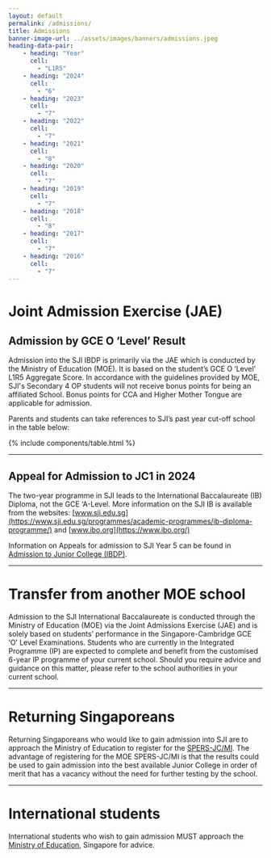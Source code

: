 ```yaml
---
layout: default
permalink: /admissions/
title: Admissions
banner-image-url: ../assets/images/banners/admissions.jpeg
heading-data-pair:
    - heading: "Year"
      cell: 
        - "L1R5"
    - heading: "2024"
      cell: 
        - "6"
    - heading: "2023"
      cell: 
        - "7"
    - heading: "2022"
      cell: 
        - "7"
    - heading: "2021"
      cell: 
        - "8"
    - heading: "2020"
      cell: 
        - "7"
    - heading: "2019"
      cell: 
        - "7"
    - heading: "2018"
      cell: 
        - "8"
    - heading: "2017"
      cell:
        - "7"
    - heading: "2016"
      cell: 
        - "7"
---
```


# Joint Admission Exercise (JAE)
## Admission by GCE O ‘Level’ Result
Admission into the SJI IBDP is primarily via the JAE which is conducted by the Ministry of Education (MOE). 
It is based on the student’s GCE O ‘Level’ L1R5 Aggregate Score. In accordance with the guidelines provided by MOE, 
SJI's Secondary 4 OP students will not receive bonus points for being an affiliated School. Bonus points for CCA and 
Higher Mother Tongue are applicable for admission. 

Parents and students can take references to SJI’s past year cut-off school in the table below:

{% include components/table.html %}

---
## Appeal for Admission to JC1 in 2024

The two-year programme in SJI leads to the International Baccalaureate (IB) Diploma, not the GCE ‘A-Level. 
More information on the SJI IB is available from the websites: 
[www.sji.edu.sg](https://www.sji.edu.sg/programmes/academic-programmes/ib-diploma-programme/)
and [www.ibo.org](https://www.ibo.org/)


Information on Appeals for admission to SJI Year 5 can be found in [Admission to Junior College (IBDP)](https://www.sji.edu.sg/admission/admission-to-jc/).

---
# Transfer from another MOE school
Admission to the SJI International Baccalaureate is conducted through the Ministry of Education (MOE) via the Joint 
Admissions Exercise (JAE) and is solely based on students’ performance in the Singapore-Cambridge GCE ‘O’ Level Examinations. 
Students who are currently in the Integrated Programme (IP) are expected to complete and benefit from the customised 6-year 
IP programme of your current school. Should you require advice and guidance on this matter, please refer to the school 
authorities in your current school.

---
# Returning Singaporeans
Returning Singaporeans who would like to gain admission into SJI are to approach the Ministry of Education to register 
for the <a class="external" href="https://www.moe.gov.sg/returning-singaporeans/post-secondary">SPERS-JC/MI</a>. The advantage of registering 
for the MOE SPERS-JC/MI is that the results could be used to gain admission into the best available Junior College in order 
of merit that has a vacancy without the need for further testing by the school.

---
# International students
International students who wish to gain admission MUST approach the 
<a class="external" href="https://www.moe.gov.sg/international-students">Ministry of Education</a>, Singapore for advice.